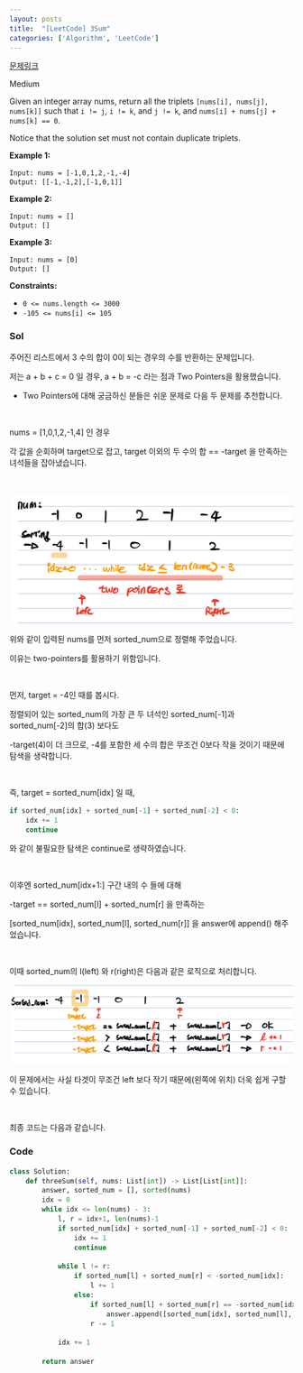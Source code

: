 ```yaml
---
layout: posts
title:  "[LeetCode] 3Sum"
categories: ['Algorithm', 'LeetCode']
---
```


[문제링크](https://leetcode.com/problems/3sum/)



Medium

Given an integer array nums, return all the triplets `[nums[i], nums[j], nums[k]]` such that `i != j`, `i != k`, and `j != k`, and `nums[i] + nums[j] + nums[k] == 0`.

Notice that the solution set must not contain duplicate triplets.

 

**Example 1:**

```
Input: nums = [-1,0,1,2,-1,-4]
Output: [[-1,-1,2],[-1,0,1]]
```

**Example 2:**

```
Input: nums = []
Output: []
```

**Example 3:**

```
Input: nums = [0]
Output: []
```

 

**Constraints:**

- `0 <= nums.length <= 3000`
- `-105 <= nums[i] <= 105`





### Sol

주어진 리스트에서 3 수의 합이 0이 되는 경우의 수를 반환하는 문제입니다.

저는 a + b + c = 0 일 경우, a + b = -c 라는 점과 Two Pointers을 활용했습니다.

- Two Pointers에 대해 궁금하신 분들은 쉬운 문제로 다음 두 문제를 추천합니다. 

[백준 - 두수의합]:https://www.acmicpc.net/problem/3273
[ 백준 - 수들의 합 2]: https://www.acmicpc.net/problem/2003

<br/> 

nums = [1,0,1,2,-1,4] 인 경우

각 값을 순회하며 target으로 잡고, target 이외의 두 수의 합 == -target 을 만족하는 녀석들을 잡아냈습니다.

<br/>



![img](https://github.com/guard1000/guard1000.github.io/blob/master/imgs/%5BLeetCode%5D%203Sum_1.png?raw=true)


 위와 같이 입력된 nums를 먼저 sorted_num으로 정렬해 주었습니다. 

이유는 two-pointers를 활용하기 위함입니다.

<br/>



먼저, target = -4인 때를 봅시다.

정렬되어 있는 sorted_num의 가장 큰 두 녀석인 sorted_num[-1]과 sorted_num[-2]의 합(3) 보다도

-target(4)이 더 크므로, -4를 포함한 세 수의 합은 무조건 0보다 작을 것이기 때문에 탐색을 생략합니다.

<br/>



즉,  target = sorted_num[idx] 일 때,  

```python
if sorted_num[idx] + sorted_num[-1] + sorted_num[-2] < 0:
    idx += 1
    continue
```

와 같이 불필요한 탐색은 continue로 생략하였습니다.

<br/>



이후엔 sorted_num[idx+1:] 구간 내의 수 들에 대해

-target == sorted_num[l] + sorted_num[r] 을 만족하는

[sorted_num[idx], sorted_num[l], sorted_num[r]] 을 answer에 append() 해주었습니다.

<br/>



이때 sorted_num의 l(left) 와 r(right)은 다음과 같은 로직으로 처리합니다.

![img](https://github.com/guard1000/guard1000.github.io/blob/master/imgs/%5BLeetCode%5D%203Sum_2.png?raw=true)

이 문제에서는 사실 타겟이 무조건 left 보다 작기 때문에(왼쪽에 위치) 더욱 쉽게 구할 수 있습니다.

<br/>



최종 코드는 다음과 같습니다.

### Code

```python
class Solution:
    def threeSum(self, nums: List[int]) -> List[List[int]]:
        answer, sorted_num = [], sorted(nums)
        idx = 0
        while idx <= len(nums) - 3:            
            l, r = idx+1, len(nums)-1
            if sorted_num[idx] + sorted_num[-1] + sorted_num[-2] < 0:
                idx += 1
                continue

            while l != r:
                if sorted_num[l] + sorted_num[r] < -sorted_num[idx]:
                    l += 1
                else:
                    if sorted_num[l] + sorted_num[r] == -sorted_num[idx] and [sorted_num[idx], sorted_num[l], sorted_num[r]] not in answer:
                        answer.append([sorted_num[idx], sorted_num[l], sorted_num[r]])
                    r -= 1
            
            idx += 1
            
        return answer
    
```



```
